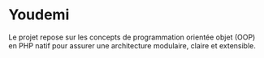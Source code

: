 # Youdemi
Le projet repose sur les concepts de programmation orientée objet (OOP) en PHP natif pour assurer une architecture modulaire, claire et extensible.
